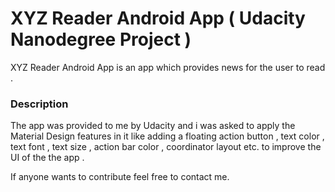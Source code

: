 # XYZ Reader Android App ( Udacity Nanodegree Project )
XYZ Reader Android App is an app which provides news for the user to read .

### Description
The app was provided to me by Udacity and i was asked to apply the Material Design features in it like adding a floating action button , text color , text font , text size , action bar color , coordinator layout etc. to improve the UI of the the app .

If anyone wants to contribute feel free to contact me.
